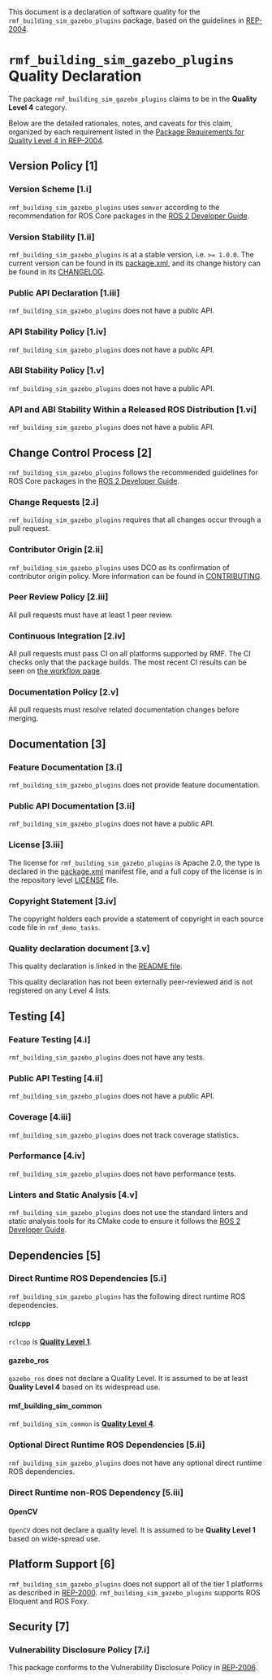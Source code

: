 This document is a declaration of software quality for the `rmf_building_sim_gazebo_plugins` package, based on the guidelines in [REP-2004](https://www.ros.org/reps/rep-2004.html).

# `rmf_building_sim_gazebo_plugins` Quality Declaration

The package `rmf_building_sim_gazebo_plugins` claims to be in the **Quality Level 4** category.

Below are the detailed rationales, notes, and caveats for this claim, organized by each requirement listed in the [Package Requirements for Quality Level 4 in REP-2004](https://www.ros.org/reps/rep-2004.html).

## Version Policy [1]

### Version Scheme [1.i]

`rmf_building_sim_gazebo_plugins` uses `semver` according to the recommendation for ROS Core packages in the [ROS 2 Developer Guide](https://index.ros.org/doc/ros2/Contributing/Developer-Guide/#versioning).

### Version Stability [1.ii]

`rmf_building_sim_gazebo_plugins` is at a stable version, i.e. `>= 1.0.0`.
The current version can be found in its [package.xml](package.xml), and its change history can be found in its [CHANGELOG](CHANGELOG.rst).

### Public API Declaration [1.iii]

`rmf_building_sim_gazebo_plugins` does not have a public API.

### API Stability Policy [1.iv]

`rmf_building_sim_gazebo_plugins` does not have a public API.

### ABI Stability Policy [1.v]

`rmf_building_sim_gazebo_plugins` does not have a public API.

### API and ABI Stability Within a Released ROS Distribution [1.vi]

`rmf_building_sim_gazebo_plugins` does not have a public API.

## Change Control Process [2]

`rmf_building_sim_gazebo_plugins` follows the recommended guidelines for ROS Core packages in the [ROS 2 Developer Guide](https://index.ros.org/doc/ros2/Contributing/Developer-Guide/#package-requirements).

### Change Requests [2.i]

`rmf_building_sim_gazebo_plugins` requires that all changes occur through a pull request.

### Contributor Origin [2.ii]

`rmf_building_sim_gazebo_plugins` uses DCO as its confirmation of contributor origin policy.
More information can be found in [CONTRIBUTING](../CONTRIBUTING.md).

### Peer Review Policy [2.iii]

All pull requests must have at least 1 peer review.

### Continuous Integration [2.iv]

All pull requests must pass CI on all platforms supported by RMF.
The CI checks only that the package builds.
The most recent CI results can be seen on [the workflow page](https://github.com/osrf/traffic_editor/actions).

### Documentation Policy [2.v]

All pull requests must resolve related documentation changes before merging.

## Documentation [3]

### Feature Documentation [3.i]

`rmf_building_sim_gazebo_plugins` does not provide feature documentation.

### Public API Documentation [3.ii]

`rmf_building_sim_gazebo_plugins` does not have a public API.

### License [3.iii]

The license for `rmf_building_sim_gazebo_plugins` is Apache 2.0, the type is declared in the [package.xml](package.xml) manifest file, and a full copy of the license is in the repository level [LICENSE](../LICENSE) file.

### Copyright Statement [3.iv]

The copyright holders each provide a statement of copyright in each source code file in `rmf_demo_tasks`.

### Quality declaration document [3.v]

This quality declaration is linked in the [README file](README.md).

This quality declaration has not been externally peer-reviewed and is not registered on any Level 4 lists.

## Testing [4]

### Feature Testing [4.i]

`rmf_building_sim_gazebo_plugins` does not have any tests.

### Public API Testing [4.ii]

`rmf_building_sim_gazebo_plugins` does not have a public API.

### Coverage [4.iii]

`rmf_building_sim_gazebo_plugins` does not track coverage statistics.

### Performance [4.iv]

`rmf_building_sim_gazebo_plugins` does not have performance tests.

### Linters and Static Analysis [4.v]

`rmf_building_sim_gazebo_plugins` does not use the standard linters and static analysis tools for its CMake code to ensure it follows the [ROS 2 Developer Guide](https://index.ros.org/doc/ros2/Contributing/Developer-Guide/#linters).

## Dependencies [5]

### Direct Runtime ROS Dependencies [5.i]

`rmf_building_sim_gazebo_plugins` has the following direct runtime ROS dependencies.

#### rclcpp

`rclcpp` is [**Quality Level 1**](https://github.com/ros2/rclcpp/blob/master/rclcpp/QUALITY_DECLARATION.md).

#### gazebo\_ros

`gazebo_ros` does not declare a Quality Level.
It is assumed to be at least **Quality Level 4** based on its widespread use.

#### rmf\_building\_sim\_common

`rmf_building_sim_common` is [**Quality Level 4**](../rmf_building_sim_common/QUALITY_DECLARATION.md).

### Optional Direct Runtime ROS Dependencies [5.ii]

`rmf_building_sim_gazebo_plugins` does not have any optional direct runtime ROS dependencies.

### Direct Runtime non-ROS Dependency [5.iii]

#### OpenCV

`OpenCV` does not declare a quality level.
It is assumed to be **Quality Level 1** based on wide-spread use.

## Platform Support [6]

`rmf_building_sim_gazebo_plugins` does not support all of the tier 1 platforms as described in [REP-2000](https://www.ros.org/reps/rep-2000.html#support-tiers).
`rmf_building_sim_gazebo_plugins` supports ROS Eloquent and ROS Foxy.

## Security [7]

### Vulnerability Disclosure Policy [7.i]

This package conforms to the Vulnerability Disclosure Policy in [REP-2006](https://www.ros.org/reps/rep-2006.html).
